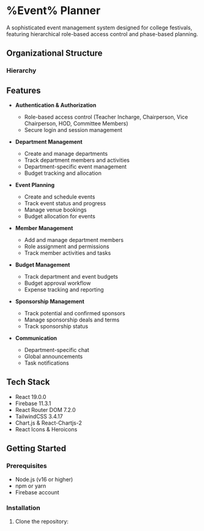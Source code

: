 # %Event% Planner

A sophisticated event management system designed for college festivals, featuring hierarchical role-based access control and phase-based planning.

## Organizational Structure

### Hierarchy

## Features

- **Authentication & Authorization**
  - Role-based access control (Teacher Incharge, Chairperson, Vice Chairperson, HOD, Committee Members)
  - Secure login and session management

- **Department Management**
  - Create and manage departments
  - Track department members and activities
  - Department-specific event management
  - Budget tracking and allocation

- **Event Planning**
  - Create and schedule events
  - Track event status and progress
  - Manage venue bookings
  - Budget allocation for events

- **Member Management**
  - Add and manage department members
  - Role assignment and permissions
  - Track member activities and tasks

- **Budget Management**
  - Track department and event budgets
  - Budget approval workflow
  - Expense tracking and reporting

- **Sponsorship Management**
  - Track potential and confirmed sponsors
  - Manage sponsorship deals and terms
  - Track sponsorship status

- **Communication**
  - Department-specific chat
  - Global announcements
  - Task notifications

## Tech Stack

- React 19.0.0
- Firebase 11.3.1
- React Router DOM 7.2.0
- TailwindCSS 3.4.17
- Chart.js & React-Chartjs-2
- React Icons & Heroicons

## Getting Started

### Prerequisites

- Node.js (v16 or higher)
- npm or yarn
- Firebase account

### Installation

1. Clone the repository: